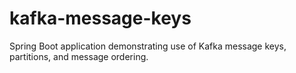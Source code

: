 # kafka-message-keys
Spring Boot application demonstrating use of Kafka message keys, partitions, and message ordering.
